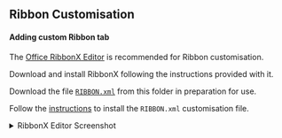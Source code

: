 ## Ribbon Customisation

#### Adding custom Ribbon tab

The [Office RibbonX Editor](https://github.com/fernandreu/office-ribbonx-editor/releases/tag/v1.9.0) is recommended for Ribbon customisation.  

Download and install RibbonX following the instructions provided with it.  

Download the file [`RIBBON.xml`](RIBBON.xml) from this folder in preparation for use.  

Follow the [instructions](RibbonCustomisation.md) to install the `RIBBON.xml` customisation file.



<details><summary>RibbonX Editor Screenshot</summary>
<p>

**Successful Ribbon XML customisation and validation using RibbonX editor**  
  
<img src="/Ribbon/RIBBONX_EDITOR.bmp" alt="Excel Combo" title="RibbonX Editor" width="80%" height="80%">  

</p>
</details>
